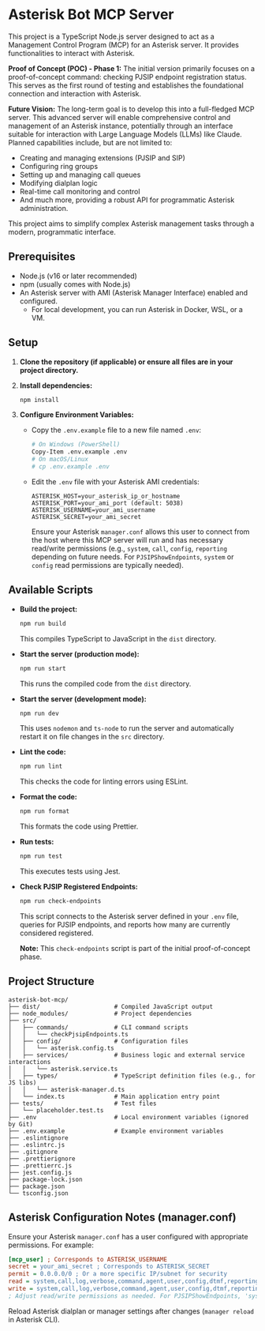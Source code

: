 # Asterisk Bot MCP Server

This project is a TypeScript Node.js server designed to act as a Management Control Program (MCP) for an Asterisk server. It provides functionalities to interact with Asterisk.

**Proof of Concept (POC) - Phase 1:**
The initial version primarily focuses on a proof-of-concept command: checking PJSIP endpoint registration status. This serves as the first round of testing and establishes the foundational connection and interaction with Asterisk.

**Future Vision:**
The long-term goal is to develop this into a full-fledged MCP server. This advanced server will enable comprehensive control and management of an Asterisk instance, potentially through an interface suitable for interaction with Large Language Models (LLMs) like Claude. Planned capabilities include, but are not limited to:

- Creating and managing extensions (PJSIP and SIP)
- Configuring ring groups
- Setting up and managing call queues
- Modifying dialplan logic
- Real-time call monitoring and control
- And much more, providing a robust API for programmatic Asterisk administration.

This project aims to simplify complex Asterisk management tasks through a modern, programmatic interface.

## Prerequisites

- Node.js (v16 or later recommended)
- npm (usually comes with Node.js)
- An Asterisk server with AMI (Asterisk Manager Interface) enabled and configured.
  - For local development, you can run Asterisk in Docker, WSL, or a VM.

## Setup

1.  **Clone the repository (if applicable) or ensure all files are in your project directory.**

2.  **Install dependencies:**

    ```bash
    npm install
    ```

3.  **Configure Environment Variables:**
    - Copy the `.env.example` file to a new file named `.env`:
      ```bash
      # On Windows (PowerShell)
      Copy-Item .env.example .env
      # On macOS/Linux
      # cp .env.example .env
      ```
    - Edit the `.env` file with your Asterisk AMI credentials:
      ```env
      ASTERISK_HOST=your_asterisk_ip_or_hostname
      ASTERISK_PORT=your_ami_port (default: 5038)
      ASTERISK_USERNAME=your_ami_username
      ASTERISK_SECRET=your_ami_secret
      ```
      Ensure your Asterisk `manager.conf` allows this user to connect from the host where this MCP server will run and has necessary read/write permissions (e.g., `system`, `call`, `config`, `reporting` depending on future needs. For `PJSIPShowEndpoints`, `system` or `config` read permissions are typically needed).

## Available Scripts

- **Build the project:**

  ```bash
  npm run build
  ```

  This compiles TypeScript to JavaScript in the `dist` directory.

- **Start the server (production mode):**

  ```bash
  npm run start
  ```

  This runs the compiled code from the `dist` directory.

- **Start the server (development mode):**

  ```bash
  npm run dev
  ```

  This uses `nodemon` and `ts-node` to run the server and automatically restart it on file changes in the `src` directory.

- **Lint the code:**

  ```bash
  npm run lint
  ```

  This checks the code for linting errors using ESLint.

- **Format the code:**

  ```bash
  npm run format
  ```

  This formats the code using Prettier.

- **Run tests:**

  ```bash
  npm run test
  ```

  This executes tests using Jest.

- **Check PJSIP Registered Endpoints:**

  ```bash
  npm run check-endpoints
  ```

  This script connects to the Asterisk server defined in your `.env` file, queries for PJSIP endpoints, and reports how many are currently considered registered.

  **Note:** This `check-endpoints` script is part of the initial proof-of-concept phase.

## Project Structure

```
asterisk-bot-mcp/
├── dist/                     # Compiled JavaScript output
├── node_modules/             # Project dependencies
├── src/
│   ├── commands/             # CLI command scripts
│   │   └── checkPjsipEndpoints.ts
│   ├── config/               # Configuration files
│   │   └── asterisk.config.ts
│   ├── services/             # Business logic and external service interactions
│   │   └── asterisk.service.ts
│   ├── types/                # TypeScript definition files (e.g., for JS libs)
│   │   └── asterisk-manager.d.ts
│   └── index.ts              # Main application entry point
├── tests/                    # Test files
│   └── placeholder.test.ts
├── .env                      # Local environment variables (ignored by Git)
├── .env.example              # Example environment variables
├── .eslintignore
├── .eslintrc.js
├── .gitignore
├── .prettierignore
├── .prettierrc.js
├── jest.config.js
├── package-lock.json
├── package.json
└── tsconfig.json
```

## Asterisk Configuration Notes (manager.conf)

Ensure your Asterisk `manager.conf` has a user configured with appropriate permissions. For example:

```ini
[mcp_user] ; Corresponds to ASTERISK_USERNAME
secret = your_ami_secret ; Corresponds to ASTERISK_SECRET
permit = 0.0.0.0/0 ; Or a more specific IP/subnet for security
read = system,call,log,verbose,command,agent,user,config,dtmf,reporting,cdr,dialplan,originate
write = system,call,log,verbose,command,agent,user,config,dtmf,reporting,cdr,dialplan,originate
; Adjust read/write permissions as needed. For PJSIPShowEndpoints, 'system' or 'config' read is usually sufficient.
```

Reload Asterisk dialplan or manager settings after changes (`manager reload` in Asterisk CLI).
